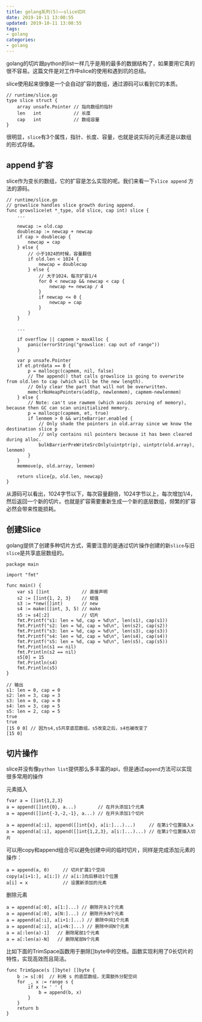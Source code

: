 ```yaml
---
title: golang系列(5)——slice切片
date: 2019-10-11 13:08:55
updated: 2019-10-11 13:08:55
tags:
- golang
categories:
- golang
---
```


golang的切片跟python的list一样几乎是用的最多的数据结构了，如果要用它真的很不容易。这篇文件是对工作中slice的使用和遇到坑的总结。

<!-- more -->

slice使用起来很像是一个会自动扩容的数组，通过源码可以看到它的本质。

```golang
// runtime/slice.go
type slice struct {
	array unsafe.Pointer // 指向数组的指针
	len   int            // 长度
	cap   int            // 数组容量
}
```

很明显，`slice`有3个属性，指针、长度、容量，也就是说实际的元素还是以数组的形式存储。



## append 扩容

slice作为变长的数组，它的扩容是怎么实现的呢。我们来看一下`slice append` 方法的源码。


```golang
// runtime/slice.go
// growslice handles slice growth during append.
func growslice(et *_type, old slice, cap int) slice {
    ...

    newcap := old.cap
	doublecap := newcap + newcap
	if cap > doublecap {
		newcap = cap
	} else {
        // 小于1024的时候，容量翻倍
		if old.len < 1024 {
			newcap = doublecap
		} else {
            // 大于1024，每次扩容1/4
			for 0 < newcap && newcap < cap {
				newcap += newcap / 4
			}
			if newcap <= 0 {
				newcap = cap
			}
		}
    }
    
    ...

    if overflow || capmem > maxAlloc {
        panic(errorString("growslice: cap out of range"))
	}

	var p unsafe.Pointer
	if et.ptrdata == 0 {
		p = mallocgc(capmem, nil, false)
		// The append() that calls growslice is going to overwrite from old.len to cap (which will be the new length).
		// Only clear the part that will not be overwritten.
		memclrNoHeapPointers(add(p, newlenmem), capmem-newlenmem)
	} else {
		// Note: can't use rawmem (which avoids zeroing of memory), because then GC can scan uninitialized memory.
		p = mallocgc(capmem, et, true)
		if lenmem > 0 && writeBarrier.enabled {
			// Only shade the pointers in old.array since we know the destination slice p
			// only contains nil pointers because it has been cleared during alloc.
			bulkBarrierPreWriteSrcOnly(uintptr(p), uintptr(old.array), lenmem)
		}
	}
    memmove(p, old.array, lenmem)
    
    return slice{p, old.len, newcap}
}
```

从源码可以看出，1024字节以下，每次容量翻倍，1024字节以上，每次增加1/4，然后返回一个新的切片。也就是扩容需要重新生成一个新的底层数组，频繁的扩容必然会带来性能损耗。

## 创建Slice

golang提供了创建多种切片方式，需要注意的是通过切片操作创建的新`slice`与旧`slice`是共享底层数组的。

```
package main

import "fmt"

func main() {
	var s1 []int            // 直接声明
	s2 := []int{1, 2, 3}    // 赋值
	s3 := *new([]int)       // new
	s4 := make([]int, 3, 5) // make
	s5 := s4[:2]            // 切片
	fmt.Printf("s1: len = %d, cap = %d\n", len(s1), cap(s1))
	fmt.Printf("s2: len = %d, cap = %d\n", len(s2), cap(s2))
	fmt.Printf("s3: len = %d, cap = %d\n", len(s3), cap(s3))
	fmt.Printf("s4: len = %d, cap = %d\n", len(s4), cap(s4))
	fmt.Printf("s5: len = %d, cap = %d\n", len(s5), cap(s5))
    fmt.Println(s1 == nil)
	fmt.Println(s2 == nil)
    s5[0] = 15
	fmt.Println(s4)
	fmt.Println(s5)
}

// 输出
s1: len = 0, cap = 0
s2: len = 3, cap = 3
s3: len = 0, cap = 0
s4: len = 3, cap = 5
s5: len = 2, cap = 5
true
true
[15 0 0] // 因为s4,s5共享底层数组，s5改变之后，s4也被改变了
[15 0]
```

## 切片操作

slice并没有像`python list`提供那么多丰富的api，但是通过`append`方法可以实现很多常用的操作

元素插入

```golang
fvar a = []int{1,2,3}
a = append([]int{0}, a...)        // 在开头添加1个元素
a = append([]int{-3,-2,-1}, a...) // 在开头添加1个切片

a = append(a[:i], append([]int{x}, a[i:]...)...)     // 在第i个位置插入x
a = append(a[:i], append([]int{1,2,3}, a[i:]...)...) // 在第i个位置插入切片
```

可以用copy和append组合可以避免创建中间的临时切片，同样是完成添加元素的操作：
```golang
a = append(a, 0)     // 切片扩展1个空间
copy(a[i+1:], a[i:]) // a[i:]向后移动1个位置
a[i] = x             // 设置新添加的元素
```

删除元素
```golang
a = append(a[:0], a[1:]...) // 删除开头1个元素
a = append(a[:0], a[N:]...) // 删除开头N个元素
a = append(a[:i], a[i+1:]...) // 删除中间1个元素
a = append(a[:i], a[i+N:]...) // 删除中间N个元素
a = a[:len(a)-1]   // 删除尾部1个元素
a = a[:len(a)-N]   // 删除尾部N个元素
```

比如下面的TrimSpace函数用于删除[]byte中的空格。函数实现利用了0长切片的特性，实现高效而且简洁。

```golang
func TrimSpace(s []byte) []byte {
    b := s[:0]  // 利用 s 的底层数组，无需额外分配空间
    for _, x := range s {
        if x != ' ' {
            b = append(b, x)
        }
    }
    return b
}
```